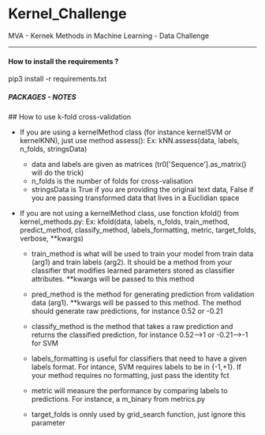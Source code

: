 # Kernel_Challenge
MVA - Kernek Methods in Machine Learning - Data Challenge 
_________________________________________________________


#### How to install the requirements ?
pip3 install -r requirements.txt


##### PACKAGES - NOTES #####

## How to use k-fold cross-validation

- If you are using a kernelMethod class (for instance kernelSVM or kernelKNN), just use method assess():
Ex: kNN.assess(data, labels, n_folds, stringsData)
	- data and labels are given as matrices (tr0['Sequence'].as_matrix() will do the trick)
	- n_folds is the number of folds for cross-valisation
	- stringsData is True if you are providing the original text data, False if you are passing transformed data that lives in a Euclidian space

- If you are not using a kernelMethod class, use fonction kfold() from kernel_methods.py:
Ex: kfold(data, labels, n_folds, train_method, predict_method, classify_method, labels_formatting, metric, target_folds, verbose, **kwargs)
	- train_method is what will be used to train your model from train data (arg1) and train labels (arg2). It should be a method from your classifier that modifies learned parameters stored as classifier attributes. **kwargs will be passed to this method

	- pred_method is the method for generating prediction from validation data (arg1). **kwargs will be passed to this method. The method should generate raw predictions, for instance 0.52 or -0.21

	- classify_method is the method that takes a raw prediction and returns the classified prediction, for instance 0.52-->1 or -0.21-->-1 for SVM

	- labels_formatting is useful for classifiers that need to have a given labels format. For intance, SVM requires labels to be in {-1,+1}. If your method requires no formatting, just pass the identity fct

	- metric will measure the performance by comparing labels to predictions. For instance, a m_binary from metrics.py
	
	- target_folds is onnly used by grid_search function, just ignore this parameter
